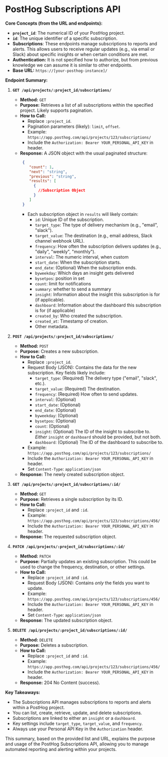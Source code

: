 # PostHog Subscriptions API

**Core Concepts (from the URL and endpoints):**

*   **`project_id`**: The numerical ID of your PostHog project.
*   **`id`**: The unique identifier of a specific subscription.
*   **Subscriptions**: These endpoints manage subscriptions to reports and alerts.  This allows users to receive regular updates (e.g., via email or Slack) about specific insights or when certain conditions are met.
* **Authentication:** It is not specified how to authorize, but from previous knowledge we can assume it is similar to other endpoints.
*   **Base URL:** `https://[your-posthog-instance]/`

**Endpoint Summary:**

1.  **`GET /api/projects/:project_id/subscriptions/`**

    *   **Method:** `GET`
    *   **Purpose:** Retrieves a list of all subscriptions within the specified project. Likely supports pagination.
    *   **How to Call:**
        *   Replace `:project_id`.
        *   Pagination parameters (likely): `limit`, `offset`.
        *   Example: `https://app.posthog.com/api/projects/123/subscriptions/`
        *   Include the `Authorization: Bearer YOUR_PERSONAL_API_KEY` in header.
    *   **Response:** A JSON object with the usual paginated structure:
        ```json
         {
            "count": 1,
            "next": "string",
            "previous": "string",
            "results": [
              {
                //Subscription Object
              }
            ]
         }
        ```
        *   Each subscription object in `results` will likely contain:
            *   `id`: Unique ID of the subscription.
            *   `target_type`:  The type of delivery mechanism (e.g., "email", "slack").
            *   `target_value`: The destination (e.g., email address, Slack channel webhook URL).
            *   `frequency`: How often the subscription delivers updates (e.g., "daily", "weekly", "monthly").
            *   `interval`: The numeric interval, when custom
            *   `start_date`: When the subscription starts.
            *   `end_date`: (Optional) When the subscription ends.
            *   `byweekday`: Which days an insight gets delivered
            *   `bysetpos`: position in set
            *   `count`: limit for notifications
            *   `summary`: whether to send a summary
            *   `insight`:  Information about the insight this subscription is for (if applicable).
            *   `dashboard`: Information about the dashboard this subscription is for (if applicable)
            *   `created_by`: Who created the subscription.
            *   `created_at`: Timestamp of creation.
            *   Other metadata.

2.  **`POST /api/projects/:project_id/subscriptions/`**

    *   **Method:** `POST`
    *   **Purpose:** Creates a new subscription.
    *   **How to Call:**
        *   Replace `:project_id`.
        *   Request Body (JSON): Contains the data for the new subscription. Key fields likely include:
            *   `target_type`: (Required) The delivery type ("email", "slack", etc.).
            *   `target_value`: (Required) The destination.
            *   `frequency`: (Required) How often to send updates.
            *    `interval`: (Optional)
            *   `start_date`: (Optional)
            *   `end_date`: (Optional)
            *   `byweekday`: (Optional)
            *    `bysetpos`: (Optional)
            *    `count`: (Optional)
            *   `insight`: (Optional) The ID of the insight to subscribe to.  *Either* `insight` *or* `dashboard` should be provided, but not both.
            *   `dashboard`: (Optional) The ID of the dashboard to subscribe to.
        *   Example: `https://app.posthog.com/api/projects/123/subscriptions/`
        *  Include the `Authorization: Bearer YOUR_PERSONAL_API_KEY` in header.
         *  Set `Content-Type`: `application/json`
    *   **Response:** The newly created subscription object.

3.  **`GET /api/projects/:project_id/subscriptions/:id/`**

    *   **Method:** `GET`
    *   **Purpose:** Retrieves a single subscription by its ID.
    *   **How to Call:**
        *   Replace `:project_id` and `:id`.
        *   Example:  `https://app.posthog.com/api/projects/123/subscriptions/456/`
        *   Include the `Authorization: Bearer YOUR_PERSONAL_API_KEY` in header.
    *   **Response:** The requested subscription object.

4.  **`PATCH /api/projects/:project_id/subscriptions/:id/`**

    *   **Method:** `PATCH`
    *   **Purpose:** Partially updates an existing subscription.  This could be used to change the frequency, destination, or other settings.
    *   **How to Call:**
        *   Replace `:project_id` and `:id`.
        *   Request Body (JSON): Contains *only* the fields you want to update.
        *   Example: `https://app.posthog.com/api/projects/123/subscriptions/456/`
        *   Include the `Authorization: Bearer YOUR_PERSONAL_API_KEY` in header.
         *  Set `Content-Type`: `application/json`
    *   **Response:** The updated subscription object.

5.  **`DELETE /api/projects/:project_id/subscriptions/:id/`**

    *   **Method:** `DELETE`
    *   **Purpose:** Deletes a subscription.
    *   **How to Call:**
        *   Replace `:project_id` and `:id`.
        *   Example:  `https://app.posthog.com/api/projects/123/subscriptions/456/`
        *   Include the `Authorization: Bearer YOUR_PERSONAL_API_KEY` in header.
    *   **Response:** 204 No Content (success).

**Key Takeaways:**

*   The Subscriptions API manages subscriptions to reports and alerts within a PostHog project.
*   You can list, create, retrieve, update, and delete subscriptions.
*   Subscriptions are linked to either an `insight` or a `dashboard`.
*   Key settings include `target_type`, `target_value`, and `frequency`.
*   Always use your Personal API Key in the `Authorization` header.

This summary, based on the provided list and URL, explains the purpose and usage of the PostHog Subscriptions API, allowing you to manage automated reporting and alerting within your projects.
